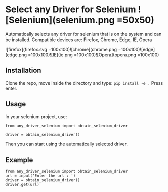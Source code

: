 # Select any Driver for Selenium ![Selenium](selenium.png =50x50)
Automatically selects any driver for selenium that is on the system and can be installed.
Compatible devices are: Firefox, Chrome, Edge, IE, Opera


![firefox](firefox.svg =100x100)![chrome](chrome.png =100x100)![edge](edge.png =100x100)![IE](ie.png =100x100)![Opera](opera.png =100x100)

## Installation
Clone the repo, move inside the directory and type:
`pip install -e .`
Press enter.

## Usage
In your selenium project, use:
```
from any_driver_selenium import obtain_selenium_driver

driver = obtain_selenium_driver()
```

Then you can start using the automatically selected driver.

## Example

```
from any_driver_selenium import obtain_selenium_driver
url = input('Enter the url : ')
driver = obtain_selenium_driver()
driver.get(url)
```